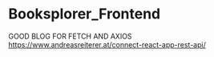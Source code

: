 # Booksplorer_Frontend


GOOD BLOG FOR FETCH AND AXIOS
https://www.andreasreiterer.at/connect-react-app-rest-api/

